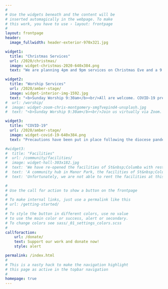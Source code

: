 ```yaml
---
#
# Use the widgets beneath and the content will be
# inserted automagically in the webpage. To make
# this work, you have to use › layout: frontpage
#
layout: frontpage
header:
  image_fullwidth: header-exterior-970x321.jpg

widget1:
  title: "Christmas Services"
  url: /2020/christmas/
  image: widget-christmas-2020-640x384.png
  text: "We are planning 4pm and 9pm services on Christmas Eve and a 9:30am service on Christmas Day."

widget2:
  title: "Worship Services"
  url: /2020/amber-stage/
  image: widget-interior-img-1592.jpg
  text: "<b>Sunday Worship 9:30am</b><br/>All are welcome. COVID-19 precautions are in place."
#  url: /worship/
#  image: widget-zoom-chris-montgomery-smgTvepind4-unsplash.jpg
#  text: "<b>Sunday Worship 9:30am</b><br/>Join us virtually via Zoom. <a href='/2020/sunday-school'>Children's Sunday School</a> is available at 1:30pm. Contact the <a href='mailto:webmaster@stcolumbaottawa.ca'>webmaster</a> to receive the invitation."

widget3:
  title: "COVID-19"
  url: /2020/amber-stage/
  image: widget-covid-19-640x384.png
  text: "Precautions have been put in place following the diocese pandemic plan to ensure a safe worship space."

#widget3:
#  title: "Facilities"
#  url: /community/facilities/
#  image: widget-hall-303x182.jpg
#  text: 'We have re-opened the facilities of St&nbsp;Columba with restrictions as per the COVID-19 pandemic plan.  If you have an event or meeting, contact us to see if one of the church halls may fit your needs.'
#  text: 'A community hub in Manor Park, the facilities of St&nbsp;Columba are used by various groups throughout the week, and on weekends by individuals for special occasions such as birthday or anniversary parties.  If you have an event or meeting, one of the church halls may be a perfect fit for your needs.'
#  text: 'Unfortunately, we are not able to rent the facilities at this time.  Please keep us in mind when provincial restrictions are lifted.'

#
# Use the call for action to show a button on the frontpage
#
# To make internal links, just use a permalink like this
# url: /getting-started/
#
# To style the button in different colors, use no value
# to use the main color or success, alert or secondary.
# To change colors see sass/_01_settings_colors.scss
#
callforaction:
    url: /donate/
    text: Support our work and donate now!
    style: alert

permalink: /index.html
#
# This is a nasty hack to make the navigation highlight
# this page as active in the topbar navigation
#
homepage: true
---
```

